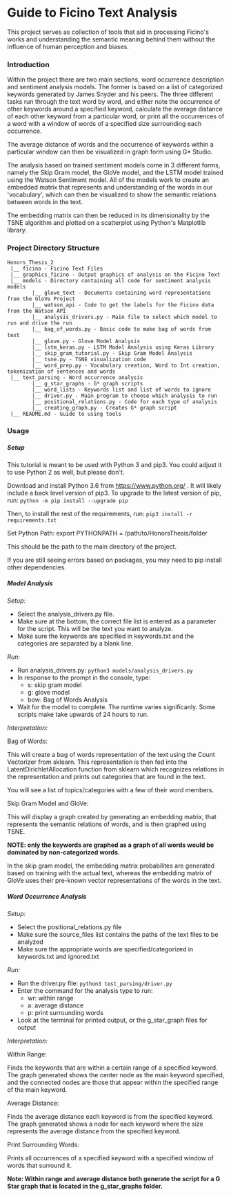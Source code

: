 # Guide to Ficino Text Analysis

This project serves as  collection of tools that aid in processing Ficino's works and 
understanding the semantic meaning behind them without the influence of human perception
and biases.

### Introduction

Within the project there are two main sections, word occurrence description and sentiment analysis
models. The former is based on a list of categorized keywords generated by James Snyder and his peers. The three different
tasks run through the text word by word, and either note the occurrence of other keywords around a specified keyword, 
calculate the average distance of each other keyword from a particular word, or print all the occurrences of a word with
a window of words of a specified size surrounding each occurrence. 

The average distance of words and the occurrence of keywords within a particular window can then be visualized in graph 
form using G* Studio. 

The analysis based on trained sentiment models come in 3 different forms, namely the 
Skip Gram model, the GloVe model, and the LSTM model trained using the Watson Sentiment model. All of the models work to
create an embedded matrix that represents and understanding of the words in our 'vocabulary', which can then be 
visualized to show the semantic relations between words in the text. 

The embedding matrix can then be reduced in its dimensionality by the TSNE algorithm and plotted on a 
scatterplot using Python's Matplotlib library.

### Project Directory Structure

```
Honors_Thesis_2
 |__ ficino - Ficino Text Files
 |__ graphics_ficino - Output graphics of analysis on the Ficino Text
 |__ models - Directory containing all code for sentiment analysis models
        |__ glove_text - Documents containing word representations from the GloVe Project
        |__ watson_api - Code to get the labels for the Ficino data from the Watson API
        |__ analysis_drivers.py - Main file to select which model to run and drive the run
        |__ bag_of_words.py - Basic code to make bag of words from text
        |__ glove.py - Glove Model Analysis
        |__ lstm_keras.py - LSTM Model Analysis using Keras Library
        |__ skip_gram_tutorial.py - Skip Gram Model Analysis
        |__ tsne.py - TSNE visualization code
        |__ word_prep.py - Vocabulary creation, Word to Int creation, tokenization of sentences and words
 |__ text_parsing - Word occurrence analysis
        |__ g_star_graphs - G* graph scripts
        |__ word_lists - Keywords list and list of words to ignore
        |__ driver.py - Main program to choose which analysis to run
        |__ positional_relations.py - Code for each type of analysis
        |__ creating_graph.py - Creates G* graph script
 |__ README.md - Guide to using tools
```

### Usage

##### Setup

This tutorial is meant to be used with Python 3 and pip3. You could adjust it to use Python 2 as well, but please don't.

Download and install Python 3.6 from https://www.python.org/ .
It will likely include a back level version of pip3. To upgrade to the latest version of pip, 
run: `python -m pip install --upgrade pip`

Then, to install the rest of the requirements, run: `pip3 install -r requirements.txt`

Set Python Path: export PYTHONPATH = /path/to/HonorsThesis/folder

This should be the path to the main directory of the project.

If you are still seeing errors based on packages, you may need to pip install other dependencies.

##### Model Analysis

*Setup:* 

- Select the analysis_drivers.py file.
- Make sure at the bottom, the correct file list is entered as a parameter for the script. This will be the text
you want to analyze.
- Make sure the keywords are specified in keywords.txt and the categories are separated by a blank line.

*Run:*

- Run analysis_drivers.py: `python3 models/analysis_drivers.py`
- In response to the prompt in the console, type:
    * s: skip gram model
    * g: glove model
    * bow: Bag of Words Analysis
- Wait for the model to complete. The runtime varies significanly. Some scripts make take upwards of 24 hours to run.

*Interpretation:*

Bag of Words:

This will create a bag of words representation of the text using the Count Vectorizer from sklearn.
This representation is then fed into the LatentDirichletAllocation function from sklearn which recognizes relations in the
representation and prints out categories that are found in the text.

You will see a list of topics/categories with a few of their word members.

Skip Gram Model and GloVe:

This will display a graph created by generating an embedding matrix, that represents the semantic relations of words, and is
then graphed using TSNE. 

**NOTE: only the keywords are graphed as a graph of all words would be dominated by non-categorized words.**

In the skip gram model, the embedding matrix probabilites are generated based on training with the actual text, whereas
the embedding matrix of GloVe uses their pre-known vector representations of the words in the text. 

##### Word Occurrence Analysis

*Setup:*

- Select the positional_relations.py file
- Make sure the source_files list contains the paths of the text files to be analyzed
- Make sure the appropriate words are specified/categorized in keywords.txt and ignored.txt

*Run:*

- Run the driver.py file: `python3 test_parsing/driver.py`
- Enter the command for the analysis type to run:
    * wr: within range
    * a: average distance
    * p: print surrounding words
- Look at the terminal for printed output, or the g_star_graph files for output

*Interpretation:*

Within Range: 

Finds the keywords that are within a certain range of a specified keyword. The graph generated shows the center node as
the main keyword specified, and the connected nodes are those that appear within the specified range of the main keyword. 

Average Distance:

Finds the average distance each keyword is from the specified keyword. The graph generated shows a node for each keyword
where the size represents the average distance from the specified keyword.

Print Surrounding Words:

Prints all occurrences of a specified keyword with a specified window of words that surround it.

**Note: Within range and average distance both generate the script for a G Star graph that is located in the g_star_graphs folder.**


